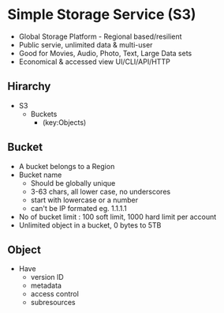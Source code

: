 # Simple Storage Service (S3)
- Global Storage Platform - Regional based/resilient
- Public servie, unlimited data & multi-user
- Good for Movies, Audio, Photo, Text, Large Data sets
- Economical & accessed view UI/CLI/API/HTTP


## Hirarchy
- S3
  - Buckets
    - (key:Objects)


## Bucket
- A bucket belongs to a Region
- Bucket name
  - Should be globally unique
  - 3-63 chars, all lower case, no underscores
  - start with lowercase or a number
  - can't be IP formated eg. 1.1.1.1
- No of bucket limit : 100 soft limit, 1000 hard limit per account
- Unlimited object in a bucket, 0 bytes to 5TB


## Object
- Have
  - version ID
  - metadata
  - access control
  - subresources
